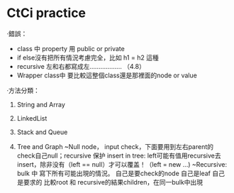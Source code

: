 # CtCi practice

·錯誤：
- class 中 property 用 public or private
- if else沒有把所有情況考慮完全，比如 h1 = h2 這種
- recursive 左和右都寫成左……………… （4.8）
- Wrapper class中 要比較這整個class還是那裡面的node or value

·方法分類：

1. String and Array

2. LinkedList

3. Stack and Queue

4. Tree and Graph 
	~Null node， input check，下面要用到左右parent的check自己null；recursive 保护
				insert in tree: left可能有值用recursive去insert，除非没有（left == null）才可以覆盖！（left = new ...)
	~Recursive: bulk 中 寫下所有可能出現的情況。
				自己是要check的node
				自己是leaf
				自己是要求的
				比較root 和 recursive的結果children，在同一bulk中出現

